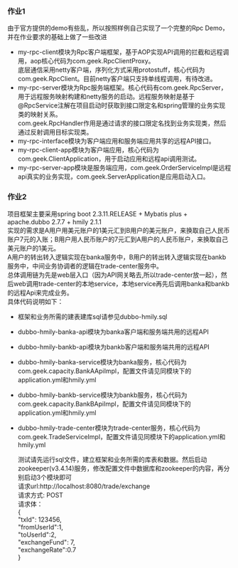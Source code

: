 ### 作业1 ###
由于官方提供的demo有些乱，所以按照样例自己实现了一个完整的Rpc Demo，并在作业要求的基础上做了一些改进 
- my-rpc-client模块为Rpc客户端框架，基于AOP实现API调用的拦截和远程调用，aop核心代码为com.geek.RpcClientProxy。  
底层通信采用netty客户端，序列化方式采用protostuff，核心代码为com.geek.RpcClient。目前netty客户端只支持单线程调用，有待改进。
- my-rpc-server模块为Rpc服务端框架。核心代码有com.geek.RpcServer，用于远程服务映射构建和netty服务的启动。远程服务映射是基于@RpcService注解在项目启动时获取到接口限定名和spring管理的业务实现类的映射关系。  
com.geek.RpcHandler作用是通过请求的接口限定名找到业务实现类，然后通过反射调用目标实现类。
- my-rpc-interface模块为客户端应用和服务端应用共享的远程API接口。
- my-rpc-client-app模块为客户端应用，核心代码为com.geek.ClientApplication，用于启动应用和远程api调用测试。
- my-rpc-server-app模块是服务端应用，com.geek.OrderServiceImpl是远程api真实的业务实现，com.geek.ServerApplication是应用启动入口。  

### 作业2 ###  
项目框架主要采用spring boot 2.3.11.RELEASE + Mybatis plus + apache.dubbo 2.7.7 + hmily 2.1.1  
实现的需求是A用户用美元账户的1美元汇到B用户的美元账户，来换取自己人民币账户7元的入账；B用户用人民币账户的7元汇到A用户的人民币账户，来换取自己美元账户的1美元。  
A用户的转出转入逻辑实现在banka服务中，B用户的转出转入逻辑实现在bankb服务中，中间业务协调者的逻辑在trade-center服务中。  
总体调用链为先是web层入口（因为API网关略去,所以trade-center放一起），然后web调用trade-center的本地service，本地service再先后调用banka和bankb的远程Api来完成业务。  
具体代码说明如下：
- 框架和业务所需的建表建库sql请参见dubbo-hmily.sql
- dubbo-hmily-banka-api模块为banka客户端和服务端共用的远程API
- dubbo-hmily-bankb-api模块为bankb客户端和服务端共用的远程API
- dubbo-hmily-banka-service模块为banka服务，核心代码为com.geek.capacity.BankAApiImpl，配置文件请见同模块下的application.yml和hmily.yml
- dubbo-hmily-bankb-service模块为bankb服务，核心代码为com.geek.capacity.BankBApiImpl，配置文件请见同模块下的application.yml和hmily.yml
- dubbo-hmily-trade-center模块为trade-center服务，核心代码为com.geek.TradeServiceImpl，配置文件请见同模块下的application.yml和hmily.yml
  
  测试请先运行sql文件，建立框架和业务所需的库表和数据。然后启动zookeeper(v3.4.14)服务，修改配置文件中数据库和zookeeper的内容，再分别启动3个模块即可  
  请求url:http://localhost:8080/trade/exchange  
  请求方式: POST  
  请求体：  
  {  
	  "txId": 123456,  
      	  "fromUserId":1,  
	  "toUserId":2,  
	  "exchangeFund": 7,  
	  "exchangeRate":0.7  
}
